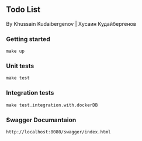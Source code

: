 ## Todo List

By Khussain Kudaibergenov | Хусаин Кудайбергенов

### Getting started

```
make up
```
### Unit tests

```
make test
```
### Integration tests

```
make test.integration.with.dockerDB
```

### Swagger Documantaion

```
http://localhost:8080/swagger/index.html
```